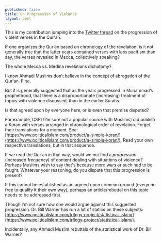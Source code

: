 ```yaml
---
published: false
title: On Progression of Violence 
layout: post
---
```

This is my contribution jumping into the [Twitter thread](https://twitter.com/NAQureshi/status/715996720522530816) on the progression of violent verses in the Qur'an.

If one organizes the Qur’an based on chronology of the revelation, is it not generally true that the latter years contained verses with less pacifism than say, the verses revealed in Mecca, collectively speaking?

The whole Mecca vs. Medina revelations dichotomy? 

I know Ahmadi Muslims don’t believe in the concept of abrogation of the Qur'an. Fine. 

But it is generally suggested that as the years progressed in Muhammad’s prophethood, that there is a disproportionate (increasing) treatment of topics with violence discussed, than in the earlier Surahs. 

Is that agreed upon by everyone here, or is even that premise disputed?

For example, CSPI (I’m sure not a popular source with Muslims) did publish a Koran with verses arranged in chronological order of revelation. Forget their translations for a moment. See: [https://www.politicalislam.com/product/a-simple-koran/](https://www.politicalislam.com/product/a-simple-koran/). Read your own respective translations, but in that sequence.

If we read the Qur’an in that way, would we not find a _progression_ (increased frequency) of content dealing with situations of violence? Perhaps Muslims wish to say that's because more wars or such had to be fought. Whatever your reasoning, do you dispute that this progression is present?

If this cannot be established as an agreed upon common ground (everyone free to qualify it their own way), perhaps an article/rebuttal on this topic needs to be addressed first.

Though I’m not sure how one would argue against this suggested progression. Dr. Bill Warner has run a lot of statics on these subjects: [https://www.politicalislam.com/trilogy-project/statistical-islam/](https://www.politicalislam.com/trilogy-project/statistical-islam/).

Incidentally, any Ahmadi Muslim rebuttals of the statistical work of Dr. Bill Warner?

